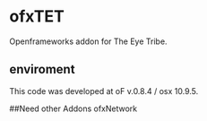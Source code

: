 ofxTET
======

Openframeworks addon for The Eye Tribe.

## enviroment
This code was developed at oF v.0.8.4 / osx 10.9.5.

##Need other Addons
ofxNetwork

